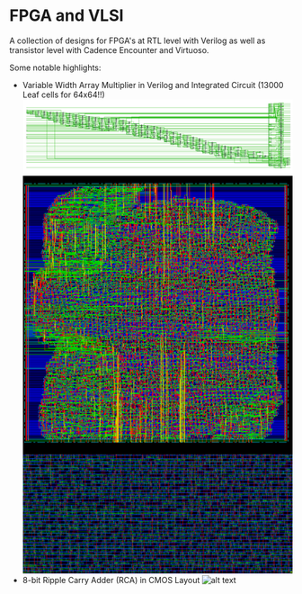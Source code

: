 # FPGA and VLSI
A collection of designs for FPGA's at RTL level with Verilog as well as transistor level with Cadence Encounter and Virtuoso.

Some notable highlights:
- Variable Width Array Multiplier in Verilog and Integrated Circuit (13000 Leaf cells for 64x64!!)
![alt text](https://raw.githubusercontent.com/16oh4/FPGA-VLSI/master/array_multiplier_design.png)
![alt text](https://raw.githubusercontent.com/16oh4/FPGA-VLSI/master/array_multiplier.png)
- 8-bit Ripple Carry Adder (RCA) in CMOS Layout
![alt text](https://github.com/16oh4/FPGA-VLSI/blob/master/fulladder8_schem_transp2.png)
